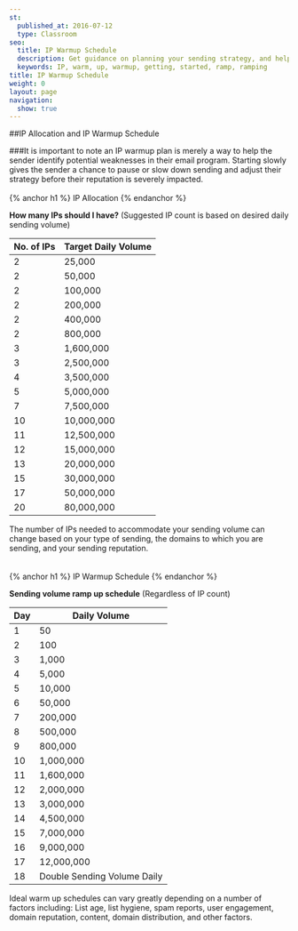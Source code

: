 ```yaml
---
st:
  published_at: 2016-07-12
  type: Classroom
seo:
  title: IP Warmup Schedule
  description: Get guidance on planning your sending strategy, and help identifing potential weaknesses in your email program...
  keywords: IP, warm, up, warmup, getting, started, ramp, ramping
title: IP Warmup Schedule
weight: 0
layout: page
navigation:
  show: true
---
```



##IP Allocation and IP Warmup Schedule

###It is important to note an IP warmup plan is merely a way to help the sender identify potential weaknesses in their email program. Starting slowly gives the sender a chance to pause or slow down sending and adjust their strategy before their reputation is severely impacted. 
<br />
<br />
{% anchor h1 %}
IP Allocation
{% endanchor %}

**How many IPs should I have?** (Suggested IP count is based on desired daily sending volume)

| No. of IPs | Target Daily Volume |
|------------|---------------------|
| 2          | 25,000              |
| 2          | 50,000              |
| 2          | 100,000             |
| 2          | 200,000             |
| 2          | 400,000             |
| 2          | 800,000             |
| 3          | 1,600,000           |
| 3          | 2,500,000           |
| 4          | 3,500,000           |
| 5          | 5,000,000           |
| 7          | 7,500,000           |
| 10         | 10,000,000          |
| 11         | 12,500,000          |
| 12         | 15,000,000          |
| 13         | 20,000,000          |
| 15         | 30,000,000          |
| 17         | 50,000,000          |
| 20         | 80,000,000          |

The number of IPs needed to accommodate your sending volume can change based on your type of sending, the domains to which you are sending, and your sending reputation. 
<br />
<br />
<br />
{% anchor h1 %}
IP Warmup Schedule
{% endanchor %}

**Sending volume ramp up schedule** (Regardless of IP count)

| Day | Daily Volume |
|-----|--------------|
| 1   | 50              |
| 2   | 100              |
| 3   | 1,000             |
| 4   | 5,000             |
| 5   | 10,000             |
| 6   | 50,000             |
| 7   | 200,000           |
| 8   | 500,000           |
| 9   | 800,000           |
| 10  | 1,000,000           |
| 11  | 1,600,000           |
| 12  | 2,000,000          |
| 13  | 3,000,000          |
| 14  | 4,500,000          |
| 15  | 7,000,000          |
| 16  | 9,000,000          |
| 17  | 12,000,000          |
| 18  | Double Sending Volume Daily |

Ideal warm up schedules can vary greatly depending on a number of factors including: List age, list hygiene, spam reports, user engagement, domain reputation, content, domain distribution,  and other factors.
